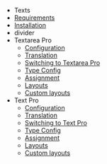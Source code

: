 - Texts
- [Requirements](Texts/requirements.md)
- [Installation](Texts/installation.md) 
- divider
- Textarea Pro
	- [Configuration](Texts/textareapro_configuration.md)
	- [Translation](Texts/textareapro_translation.md)
	- [Switching to Textarea Pro](Texts/textareapro_switching_to_pro.md)
	- [Type Config](Texts/textareapro_type_config.md)
	- [Assignment](Texts/textareapro_assignment.md)
	- [Layouts](Texts/textareapro_layouts.md)
	- [Custom layouts](Texts/textareapro_custom_layouts.md)
- Text Pro
	- [Configuration](Texts/textpro_configuration.md)
	- [Translation](Texts/textpro_translation.md)
	- [Switching to Text Pro](Texts/textpro_switching_to_pro.md)
	- [Type Config](Texts/textpro_type_config.md)
	- [Assignment](Texts/textpro_assignment.md)
	- [Layouts](Texts/textpro_layouts.md)
	- [Custom layouts](Texts/textpro_custom_layouts.md)